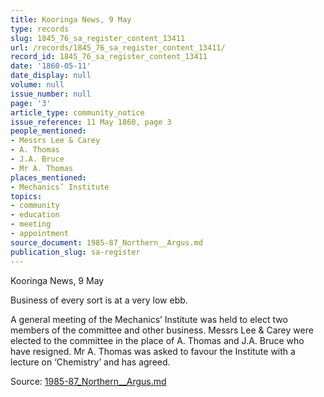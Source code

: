 ```yaml
---
title: Kooringa News, 9 May
type: records
slug: 1845_76_sa_register_content_13411
url: /records/1845_76_sa_register_content_13411/
record_id: 1845_76_sa_register_content_13411
date: '1860-05-11'
date_display: null
volume: null
issue_number: null
page: '3'
article_type: community_notice
issue_reference: 11 May 1860, page 3
people_mentioned:
- Messrs Lee & Carey
- A. Thomas
- J.A. Bruce
- Mr A. Thomas
places_mentioned:
- Mechanics’ Institute
topics:
- community
- education
- meeting
- appointment
source_document: 1985-87_Northern__Argus.md
publication_slug: sa-register
---
```


Kooringa News, 9 May

Business of every sort is at a very low ebb.

A general meeting of the Mechanics’ Institute was held to elect two members of the committee and other business.  Messrs Lee & Carey were elected to the committee in the place of A. Thomas and J.A. Bruce who have resigned.  Mr A. Thomas was asked to favour the Institute with a lecture on ‘Chemistry’ and has agreed.

Source: [1985-87_Northern__Argus.md](/downloads/markdown/1985-87_Northern__Argus.md)

